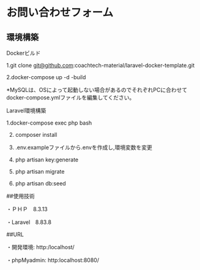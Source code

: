 # お問い合わせフォーム

## 環境構築
Dockerビルド

1.git clone git@github.com:coachtech-material/laravel-docker-template.git

2.docker-compose up -d -build

*MySQLは、OSによって起動しない場合があるのでそれぞれPCに合わせてdocker-compose.ymlファイルを編集してください。

  Laravel環境構築

1.docker-compose exec php bash

2. composer install

3. .env.exampleファイルから.envを作成し,環境変数を変更

4. php artisan key:generate

5. php artisan migrate

6. php artisan db:seed

##使用技術  

・ＰＨＰ　8.3.13

・Laravel　8.83.8

##URL

・開発環境: http:/localhost/

・phpMyadmin: http:localhost:8080/

